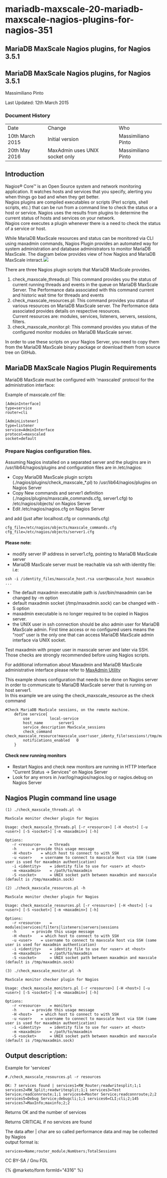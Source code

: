# mariadb-maxscale-20-mariadb-maxscale-nagios-plugins-for-nagios-351

## MariaDB MaxScale Nagios plugins, for Nagios 3.5.1

## MariaDB MaxScale Nagios plugins, for Nagios 3.5.1

Massimiliano Pinto

Last Updated: 12th March 2015

### Document History

|                 |                                |                    |
| --------------- | ------------------------------ | ------------------ |
| Date            | Change                         | Who                |
| 10th March 2015 | Initial version                | Massimiliano Pinto |
| 20th May 2016   | MaxAdmin uses UNIX socket only | Massimiliano Pinto |

## Introduction

Nagios® Core™ is an Open Source system and network monitoring application. It watches hosts and services that you specify, alerting you when things go bad and when they get better.\
Nagios plugins are compiled executables or scripts (Perl scripts, shell scripts, etc.) that can be run from a command line to check the status or a host or service. Nagios uses the results from plugins to determine the current status of hosts and services on your network.\
Nagios core executes a plugin whenever there is a need to check the status of a service or host.

While MariaDB MaxScale resources and status can be monitored via CLI using maxadmin commands, Nagios Plugin provides an automated way for system administration and database administrators to monitor MariaDB MaxScale. The diagram below provides view of how Nagios and MariaDB MaxScale interact.![](../../../.gitbook/assets/mariadb-corporation/MaxScale/2.0.6/Documentation/Tutorials/images/HowMaxScaleWorksWithNagios.png.png)

There are three Nagios plugin scripts that MariaDB MaxScale provides.

1. check\_maxscale\_threads.pl: This command provides you the status of current running threads and events in the queue on MariaDB MaxScale Server. The Performance data associated with this command current and historic wait time for threads and events
2. check\_maxscale\_resources.pl: This command provides you status of various resources on MariaDB MaxScale server. The Performance data associated provides details on respective resources.\
   Current resources are: modules, services, listeners, servers, sessions, filters.
3. check\_maxscale\_monitor.pl: This command provides you status of the configured monitor modules on MariaDB MaxScale server.

In order to use these scripts on your Nagios Server, you need to copy them from the MariaDB MaxScale binary package or download them from source tree on GitHub.

## MariaDB MaxScale Nagios Plugin Requirements

MariaDB MaxScale must be configured with 'maxscaled' protocol for the administration interface:

Example of maxscale.cnf file:

```
[AdminInterface]
type=service
router=cli

[AdminListener]
type=listener
service=AdminInterface
protocol=maxscaled
socket=default
```

### Prepare Nagios configuration files.

Assuming Nagios installed on a separated server and the plugins are in /usr/lib64/nagios/plugins and configuration files are in /etc/nagios:

* Copy MariaDB MaxScale plugin scripts (./nagios/plugins/check\_maxscale\_\*.pl) to /usr/lib64/nagios/plugins on Nagios Server
* Copy New commands and server1 definition (./nagios/plugins/maxscale\_commands.cfg, server1.cfg) to /etc/nagios/objects/ on Nagios Server
* Edit /etc/nagios/nagios.cfg on Nagios Server

and add (just after localhost.cfg or commands.cfg)

```
cfg_file=/etc/nagios/objects/maxscale_commands.cfg
cfg_file=/etc/nagios/objects/server1.cfg
```

#### Please note:

* modify server IP address in server1.cfg, pointing to MariaDB MaxScale server
* MariaDB MaxScale server must be reachable via ssh with identity file: i.e:

`ssh -i /identity_files/maxscale_host.rsa user@mascale_host maxadmin ...`

* The default maxadmin executable path is /usr/bin/maxadmin can be changed by -m option
* default maxadmin socket (/tmp/maxadmin.sock) can be changed with -S option
* maxadmin executable is no longer required to be copied in Nagios server.
* the UNIX user in ssh connection should be also admin user for MariaDB MaxScale admin. First time access or no configured users means the "root" user is the only one that can access MariaDB MaxScale admin interface via UNIX socket.

Test maxadmin with proper user in maxscale server and later via SSH.\
Those checks are strongly recommended before using Nagios scripts.

For additional information about Maxadmin and MariaDB MaxScale administrative interface please refer to [MaxAdmin Utility](../maxscale-20-reference/mariadb-maxscale-20-maxadmin.md)

This example shows configuration that needs to be done on Nagios server in order to communicate to MariaDB MaxScale server that is running on host server1.\
In this example we are using the check\_maxscale\_resource as the check command

```
#Check MariaDB MaxScale sessions, on the remote machine.
    define service{
        use         local-service
        host_name       server1
        service_description MaxScale_sessions
        check_command       check_maxscale_resource!maxscale_user!user_identy_file!sessions!/tmp/maxadmin.sock!/path_to/maxadmin
        notifications_enabled   0
    }
```

#### Check new running monitors

* Restart Nagios and check new monitors are running in HTTP Interface "Current Status -> Services" on Nagios Server
* Look for any errors in /var/log/nagios/nagios.log or nagios.debug on Nagios Server

## Nagios Plugin command line usage

```
(1) ./check_maxscale_threads.pl -h

MaxScale monitor checker plugin for Nagios

Usage: check_maxscale_threads.pl [-r <resource>] [-H <host>] [-u <user>] [-S <socket>] [-m <maxadmin>] [-h]

Options:
   -r <resource>    = threads
   -h       = provide this usage message
   -H <host>    = which host to connect to with SSH
   -u <user>    = username to connect to maxscale host via SSH (same user is used for maxadmin authentication)
   -i <identity>    = identity file to use for <user> at <host>
   -m <maxadmin>    = /path/to/maxadmin
   -S <socket>      = UNIX socket path between maxadmin and maxscale (default is /tmp/maxadmin.sock)

(2) ./check_maxscale_resources.pl -h

MaxScale monitor checker plugin for Nagios

Usage: check_maxscale_resources.pl [-r <resource>] [-H <host>] [-u <user>] [-S <socket>] [-m <maxadmin>] [-h]

Options:
   -r <resource>    = modules|services|filters|listeners|servers|sessions
   -h       = provide this usage message
   -H <host>    = which host to connect to with SSH
   -u <user>    = username to connect to maxscale host via SSH (same user is used for maxadmin authentication)
   -i <identity>    = identity file to use for <user> at <host>
   -m <maxadmin>    = /path/to/maxadmin
   -S <socket>      = UNIX socket path between maxadmin and maxscale (default is /tmp/maxadmin.sock)

(3) ./check_maxscale_monitor.pl -h

MaxScale monitor checker plugin for Nagios

Usage: check_maxscale_monitors.pl [-r <resource>] [-H <host>] [-u <user>] [-S <socket>] [-m <maxadmin>] [-h]

Options:
   -r <resource>    = monitors
   -h       = provide this usage message
   -H <host>    = which host to connect to with SSH
   -u <user>    = username to connect to maxscale host via SSH (same user is used for maxadmin authentication)
   -i <identity>    = identity file to use for <user> at <host>
   -m <maxadmin>    = /path/to/maxadmin
   -S <socket>      = UNIX socket path between maxadmin and maxscale (default is /tmp/maxadmin.sock)
```

## Output description:

Example for 'services'

```
#./check_maxscale_resources.pl -r resources

OK: 7 services found | services1=RW_Router;readwritesplit;1;1 services2=RW_Split;readwritesplit;1;1 services3=Test Service;readconnroute;1;1 services4=Master Service;readconnroute;2;2 services5=Debug Service;debugcli;1;1 services6=CLI;cli;2;145 services7=MaxInfo;maxinfo;2;2
```

Returns OK and the number of services

Returns CRITICAL if no services are found

The data after | char are so called performance data and may be collected by Nagios\
output format is:

```
servicex=Name;router_module;NumUsers;TotalSessions
```

CC BY-SA / Gnu FDL

{% @marketo/form formId="4316" %}
